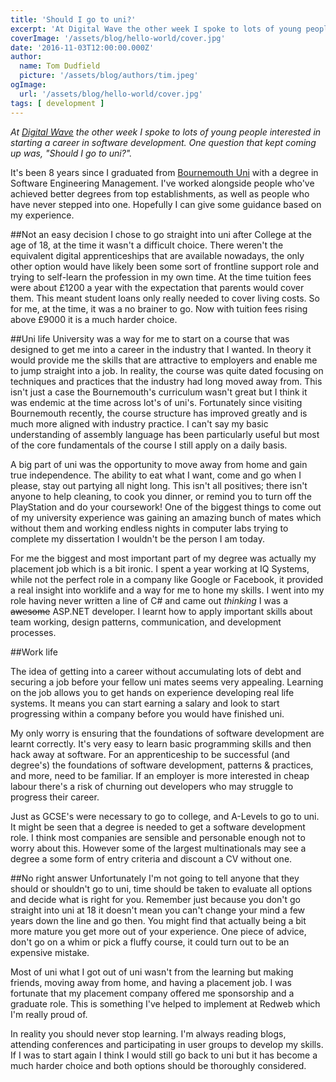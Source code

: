 ```yaml
---
title: 'Should I go to uni?'
excerpt: 'At Digital Wave the other week I spoke to lots of young people interested in starting a career in software development. One question that kept coming up was, "Should I go to uni?".'
coverImage: '/assets/blog/hello-world/cover.jpg'
date: '2016-11-03T12:00:00.000Z'
author:
  name: Tom Dudfield
  picture: '/assets/blog/authors/tim.jpeg'
ogImage:
  url: '/assets/blog/hello-world/cover.jpg'
tags: [ development ]
---
```


*At [Digital Wave](http://www.digitalwave.org.uk/) the other week I spoke to lots of young people interested in starting a career in software development. One question that kept coming up was, "Should I go to uni?".*

It's been 8 years since I graduated from [Bournemouth Uni](https://www1.bournemouth.ac.uk/) with a degree in Software Engineering Management. I've worked alongside people who've achieved better degrees from top establishments, as well as people who have never stepped into one. Hopefully I can give some guidance based on my experience.

##Not an easy decision
I chose to go straight into uni after College at the age of 18, at the time it wasn't a difficult choice. There weren't the equivalent digital apprenticeships that are available nowadays, the only other option would have likely been some sort of frontline support role and trying to self-learn the profession in my own time. At the time tuition fees were about £1200 a year with the expectation that parents would cover them. This meant student loans only really needed to cover living costs. So for me, at the time, it was a no brainer to go. Now with tuition fees rising above £9000 it is a much harder choice.

##Uni life
University was a way for me to start on a course that was designed to get me into a career in the industry that I wanted. In theory it would provide me the skills that are attractive to employers and enable me to jump straight into a job. In reality, the course was quite dated focusing on techniques and practices that the industry had long moved away from. This isn't just a case the Bournemouth's curriculum wasn't great but I think it was endemic at the time across lot's of uni's. Fortunately since visiting Bournemouth recently, the course structure has improved greatly and is much more aligned with industry practice. I can't say my basic understanding of assembly language has been particularly useful but most of the core fundamentals of the course I still apply on a daily basis.

A big part of uni was the opportunity to move away from home and gain true independence. The ability to eat what I want, come and go when I please, stay out partying all night long. This isn't all positives; there isn't anyone to help cleaning, to cook you dinner, or remind you to turn off the PlayStation and do your coursework! One of the biggest things to come out of my university experience was gaining an amazing bunch of mates which without them and working endless nights in computer labs trying to complete my dissertation I wouldn't be the person I am today.

For me the biggest and most important part of my degree was actually my placement job which is a bit ironic. I spent a year working at IQ Systems, while not the perfect role in a company like Google or Facebook, it provided a real insight into worklife and a way for me to hone my skills. I went into my role having never written a line of C# and came out *thinking* I was a ~~awesome~~ ASP.NET developer. I learnt how to apply important skills about team working, design patterns, communication, and development processes.

##Work life

The idea of getting into a career without accumulating lots of debt and securing a job before your fellow uni mates seems very appealing. Learning on the job allows you to get hands on experience developing real life systems. It means you can start earning a salary and look to start progressing within a company before you would have finished uni. 

My only worry is ensuring that the foundations of software development are learnt correctly. It's very easy to learn basic programming skills and then hack away at software. For an apprenticeship to be successful (and degree's) the foundations of software development, patterns & practices, and more, need to be familiar. If an employer is more interested in cheap labour there's a risk of churning out developers who may struggle to progress their career. 

Just as GCSE's were necessary to go to college, and A-Levels to go to uni. It might be seen that a degree is needed to get a software development role. I think most companies are sensible and personable enough not to worry about this. However some of the largest multinationals may see a degree a some form of entry criteria and discount a CV without one.

##No right answer
Unfortunately I'm not going to tell anyone that they should or shouldn't go to uni, time should be taken to evaluate all options and decide what is right for you. Remember just because you don't go straight into uni at 18 it doesn't mean you can't change your mind a few years down the line and go then. You might find that actually being a bit more mature you get more out of your experience. One piece of advice, don't go on a whim or pick a fluffy course, it could turn out to be an expensive mistake.

Most of uni what I got out of uni wasn't from the learning but making friends, moving away from home, and having a placement job. I was fortunate that my placement company offered me sponsorship and a graduate role. This is something I've helped to implement at Redweb which I'm really proud of. 

In reality you should never stop learning. I'm always reading blogs, attending conferences and participating in user groups to develop my skills. If I was to start again I think I would still go back to uni but it has become a much harder choice and both options should be thoroughly considered. 